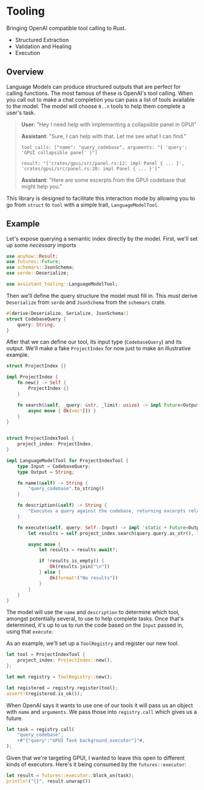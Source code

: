 # Tooling

Bringing OpenAI compatible tool calling to Rust.

- Structured Extraction
- Validation and Healing
- Execution

## Overview

Language Models can produce structured outputs that are perfect for calling functions. The most famous of these is OpenAI's tool calling. When you call out to make a chat completion you can pass a list of tools available to the model. The model will choose `0..n` tools to help them complete a user's task.

> **User**: "Hey I need help with implementing a collapsible panel in GPUI"
>
> **Assistant**: "Sure, I can help with that. Let me see what I can find."
>
> `tool_calls: ["name": "query_codebase", arguments: "{ 'query': 'GPUI collapsible panel' }"]`
>
> `result: "['crates/gpui/src/panel.rs:12: impl Panel { ... }', 'crates/gpui/src/panel.rs:20: impl Panel { ... }']"`
>
> **Assistant**: "Here are some excerpts from the GPUI codebase that might help you."

This library is designed to facilitate this interaction mode by allowing you to go from `struct` to `tool` with a simple trait, `LanguageModelTool`.

## Example

Let's expose querying a semantic index directly by the model. First, we'll set up some _necessary_ imports

```rust
use anyhow::Result;
use futures::Future;
use schemars::JsonSchema;
use serde::Deserialize;

use assistant_tooling::LanguageModelTool;
```

Then we'll define the query structure the model must fill in. This _must_ derive `Deserialize` from `serde` and `JsonSchema` from the `schemars` crate.

```rust
#[derive(Deserialize, Serialize, JsonSchema)]
struct CodebaseQuery {
    query: String,
}
```

After that we can define our tool, its input type (`CodebaseQuery`) and its output. We'll make a fake `ProjectIndex` for now just to make an illustrative example.

```rust
struct ProjectIndex {}

impl ProjectIndex {
    fn new() -> Self {
        ProjectIndex {}
    }

    fn search(&self, _query: &str, _limit: usize) -> impl Future<Output = Result<Vec<String>>> {
        async move { Ok(vec![]) }
    }
}


struct ProjectIndexTool {
    project_index: ProjectIndex,
}

impl LanguageModelTool for ProjectIndexTool {
    type Input = CodebaseQuery;
    type Output = String;

    fn name(&self) -> String {
        "query_codebase".to_string()
    }

    fn description(&self) -> String {
        "Executes a query against the codebase, returning excerpts related to the query".to_string()
    }

    fn execute(&self, query: Self::Input) -> impl 'static + Future<Output = Result<Self::Output>> {
        let results = self.project_index.search(query.query.as_str(), 10);

        async move {
            let results = results.await?;

            if !results.is_empty() {
                Ok(results.join("\n"))
            } else {
                Ok(format!("No results"))
            }
        }
    }
}
```

The model will use the `name` and `description` to determine which tool, amongst potentially several, to use to help complete tasks. Once that's determined, it's up to us to run the code based on the `Input` passed in, using that `execute`.

As an example, we'll set up a `ToolRegistry` and register our new tool.

```rust
let tool = ProjectIndexTool {
    project_index: ProjectIndex::new(),
};

let mut registry = ToolRegistry::new();

let registered = registry.register(tool);
assert!(registered.is_ok());
```

When OpenAI says it wants to use one of our tools it will pass us an object with `name` and `arguments`. We pass those into `registry.call` which gives us a future.

```rust
let task = registry.call(
    "query_codebase",
    r#"{"query":"GPUI Task background_executor"}"#,
);
```

Given that we're targeting GPUI, I wanted to leave this open to different kinds of executors. Here's it being consumed by the `futures::executor`:

```rust
let result = futures::executor::block_on(task);
println!("{}", result.unwrap())
```
